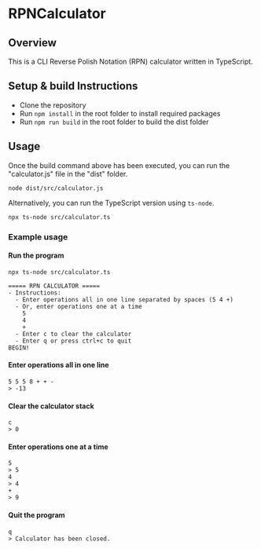# RPNCalculator

## Overview

This is a CLI Reverse Polish Notation (RPN) calculator written in TypeScript.

## Setup & build Instructions

- Clone the repository
- Run `npm install` in the root folder to install required packages
- Run `npm run build` in the root folder to build the dist folder

## Usage

Once the build command above has been executed, you can run the "calculator.js" file in the "dist" folder.

`node dist/src/calculator.js`

Alternatively, you can run the TypeScript version using `ts-node`.

`npx ts-node src/calculator.ts` 

### Example usage

#### Run the program
`npx ts-node src/calculator.ts`
```
===== RPN CALCULATOR =====
- Instructions:
  - Enter operations all in one line separated by spaces (5 4 +)
  - Or, enter operations one at a time
    5
    4
    +
  - Enter c to clear the calculator
  - Enter q or press ctrl+c to quit
BEGIN!
```

#### Enter operations all in one line
```
5 5 5 8 + + -
> -13
```

#### Clear the calculator stack
```
c
> 0
```

#### Enter operations one at a time
```
5
> 5
4
> 4
+
> 9
```

#### Quit the program
```
q
> Calculator has been closed.
```